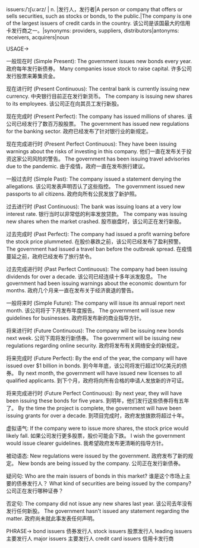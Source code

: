 issuers:/ˈɪʃuːərz/
| n. |发行人，发行者|A person or company that offers or sells securities, such as stocks or bonds, to the public.|The company is one of the largest issuers of credit cards in the country. 该公司是该国最大的信用卡发行商之一。|synonyms: providers, suppliers, distributors|antonyms: receivers, acquirers|noun


USAGE->

一般现在时 (Simple Present):
The government issues new bonds every year. 政府每年发行新债券。
Many companies issue stock to raise capital. 许多公司发行股票来筹集资金。

现在进行时 (Present Continuous):
The central bank is currently issuing new currency. 中央银行目前正在发行新货币。
The company is issuing new shares to its employees.  该公司正在向其员工发行新股。

现在完成时 (Present Perfect):
The company has issued millions of shares.  该公司已经发行了数百万股股票。
The government has issued new regulations for the banking sector. 政府已经发布了针对银行业的新规定。

现在完成进行时 (Present Perfect Continuous):
They have been issuing warnings about the risks of investing in this company. 他们一直在发布关于投资这家公司风险的警告。
The government has been issuing travel advisories due to the pandemic. 由于疫情，政府一直在发布旅行建议。

一般过去时 (Simple Past):
The company issued a statement denying the allegations.  该公司发表声明否认了这些指控。
The government issued new passports to all citizens. 政府向所有公民发放了新护照。

过去进行时 (Past Continuous):
The bank was issuing loans at a very low interest rate. 银行当时以非常低的利率发放贷款。
The company was issuing new shares when the market crashed.  股市崩盘时，该公司正在发行新股。

过去完成时 (Past Perfect):
The company had issued a profit warning before the stock price plummeted.  在股价暴跌之前，该公司已经发布了盈利预警。
The government had issued a travel ban before the outbreak spread. 在疫情蔓延之前，政府已经发布了旅行禁令。


过去完成进行时 (Past Perfect Continuous):
The company had been issuing dividends for over a decade.  该公司已经连续十多年派发股息。
The government had been issuing warnings about the economic downturn for months. 政府几个月来一直在发布关于经济衰退的警告。

一般将来时 (Simple Future):
The company will issue its annual report next month.  该公司将于下月发布年度报告。
The government will issue new guidelines for businesses. 政府将发布新的商业指导方针。


将来进行时 (Future Continuous):
The company will be issuing new bonds next week. 公司下周将发行新债券。
The government will be issuing new regulations regarding online security. 政府将发布有关网络安全的新规定。

将来完成时 (Future Perfect):
By the end of the year, the company will have issued over $1 billion in bonds. 到今年年底，该公司将发行超过10亿美元的债券。
By next month, the government will have issued new licenses to all qualified applicants. 到下个月，政府将向所有合格的申请人发放新的许可证。


将来完成进行时 (Future Perfect Continuous):
By next year, they will have been issuing these bonds for five years. 到明年，他们发行这些债券将有五年了。
By the time the project is complete, the government will have been issuing grants for over a decade. 到项目完成时，政府发放拨款将超过十年。


虚拟语气:
If the company were to issue more shares, the stock price would likely fall. 如果公司发行更多股票，股价可能会下跌。
I wish the government would issue clearer guidelines. 我希望政府发布更清晰的指导方针。

被动语态:
New regulations were issued by the government. 政府发布了新的规定。
New bonds are being issued by the company. 公司正在发行新债券。


疑问句:
Who are the main issuers of bonds in this market?  谁是这个市场上主要的债券发行人？
What kind of securities are being issued by the company? 公司正在发行哪种证券？

否定句:
The company did not issue any new shares last year.  该公司去年没有发行任何新股。
The government hasn't issued any statement regarding the matter. 政府尚未就此事发表任何声明。


PHRASE->
bond issuers 债券发行人
stock issuers 股票发行人
leading issuers 主要发行人
major issuers 主要发行人
credit card issuers 信用卡发行商
